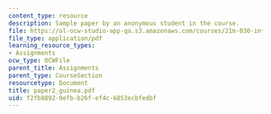 ```yaml
---
content_type: resource
description: Sample paper by an anonymous student in the course.
file: https://ol-ocw-studio-app-qa.s3.amazonaws.com/courses/21m-030-introduction-to-world-music-fall-2006/f2fb88920efbb26fef4c6853ecbfedbf_paper2_guinea.pdf
file_type: application/pdf
learning_resource_types:
- Assignments
ocw_type: OCWFile
parent_title: Assignments
parent_type: CourseSection
resourcetype: Document
title: paper2_guinea.pdf
uid: f2fb8892-0efb-b26f-ef4c-6853ecbfedbf
---
```

